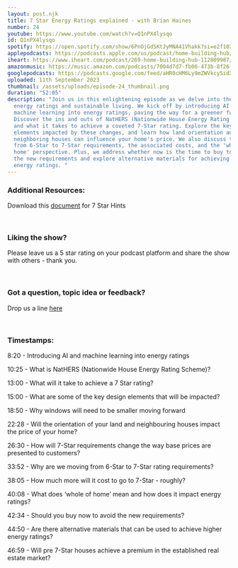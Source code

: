 ```yaml
---
layout: post.njk
title: 7 Star Energy Ratings explained - with Brian Haines
number: 24
youtube: https://www.youtube.com/watch?v=Q1nPX4lysqo
id: Q1nPX4lysqo
spotify: https://open.spotify.com/show/6PnOjGdSKtJyMNA41Vhakk?si=e2f102d840884d26
applepodcasts: https://podcasts.apple.com/us/podcast/home-building-hub/id1681936589
iheart: https://www.iheart.com/podcast/269-home-building-hub-112809987/
amazonmusic: https://music.amazon.com/podcasts/7004d7d7-fb06-473b-8f26-8ce9992cac11/home-building-hub
googlepodcasts: https://podcasts.google.com/feed/aHR0cHM6Ly9mZWVkcy5idXp6c3Byb3V0LmNvbS8yMTM5MTU1LnJzcw==
uploaded: 11th September 2023
thumbnail: /assets/uploads/episode-24_thumbnail.png
duration: "52:05"
description: "Join us in this enlightening episode as we delve into the world of
  energy ratings and sustainable living. We kick off by introducing AI and
  machine learning into energy ratings, paving the way for a greener future.
  Discover the ins and outs of NatHERS (Nationwide House Energy Rating Scheme)
  and what it takes to achieve a coveted 7-Star rating. Explore the key design
  elements impacted by these changes, and learn how land orientation and
  neighboring houses can influence your home's price. We also discuss the shift
  from 6-Star to 7-Star requirements, the associated costs, and the 'whole of
  home' perspective. Plus, we address whether now is the time to buy to avoid
  the new requirements and explore alternative materials for achieving higher
  energy ratings. "
---
```

### Additional Resources:

Download this [document](https://homebuildinghub.com.au/assets/uploads/episode-24_7-stars-hints.pdf) for 7 Star Hints

<br>

### Liking the show?

Please leave us a 5 star rating on your podcast platform and share the show with others - thank you.

<br>

### Got a question, topic idea or feedback?

Drop us a line <a href="/contact" id="contact-us" target="_blank">here</a>

<br>

### Timestamps:

8:20 - Introducing AI and machine learning into energy ratings 

10:25 - What is NatHERS (Nationwide House Energy Rating Scheme)?

13:00 - What will it take to achieve a 7 Star rating? 

15:00 - What are some of the key design elements that will be impacted?

18:50 - Why windows will need to be smaller moving forward

22:28 - Will the orientation of your land and neighbouring houses impact the price of your home?

26:30 - How will 7-Star requirements change the way base prices are presented to customers?

33:52 - Why are we moving from 6-Star to 7-Star rating requirements?

38:05 - How much more will it cost to go to 7-Star - roughly?

40:08 - What does ‘whole of home’ mean and how does it impact energy ratings?

42:34 - Should you buy now to avoid the new requirements? 

44:50 - Are there alternative materials that can be used to achieve higher energy ratings?

46:59 - Will pre 7-Star houses achieve a premium in the established real estate market?